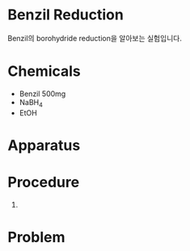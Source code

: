 # Benzil Reduction
Benzil의 borohydride reduction을 알아보는 실험입니다.


# Chemicals
+ Benzil 500mg
+ NaBH<sub>4</sub>
+ EtOH

# Apparatus

# Procedure
1. 
# Problem
